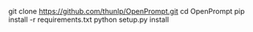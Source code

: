 git clone https://github.com/thunlp/OpenPrompt.git
cd OpenPrompt
pip install -r requirements.txt
python setup.py install